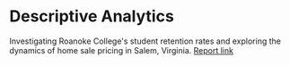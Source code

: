 # Descriptive Analytics
Investigating Roanoke College's student retention rates and exploring the dynamics of home sale pricing in Salem, Virginia. [Report link](https://github.com/sm-11/Github-Portfolio/blob/c954714279685dcde646cf1a70f2d16f24cda122/R-Projects/Analyzing%20Student%20Retention%20and%20Home%20Sales%20Pricing%20Data/Final-STAT-304-23.html)
